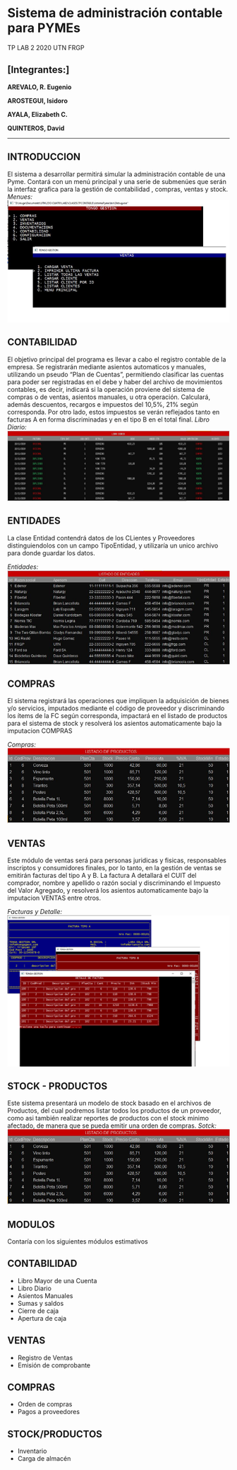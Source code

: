 # Sistema de administración contable para PYMEs
TP LAB 2 2020 UTN FRGP

**[Integrantes:]**
------------------------------
**AREVALO, R. Eugenio**

**AROSTEGUI, Isidoro**

**AYALA, Elizabeth C.**

**QUINTEROS, David**

------------------------------

INTRODUCCION
------------
El sistema a desarrollar permitirá simular la administración contable de una Pyme. Contará con un menú principal y una serie de submenúes que serán la interfaz grafica
para la gestión de contabilidad , compras, ventas y stock.
*Menues:*
!["Menues"](https://github.com/reugenioarevalo/proyecto_gestion/blob/master/menus.png?raw=true "Libro Diario")

CONTABILIDAD
------------
El objetivo principal del programa es llevar a cabo el registro contable de la empresa. Se registrarán mediante asientos automaticos y manuales, utilizando un pseudo “Plan de Cuentas”, permitiendo clasificar las cuentas para poder ser registradas en el debe y haber del archivo de movimientos contables, es decir, indicará si la operación proviene del
sistema de compras o de ventas, asientos manuales, u otra operación. Calculará, además descuentos, recargos e impuestos del 10,5%, 21% según corresponda. Por otro lado, estos
impuestos se verán reflejados tanto en facturas A en forma discriminadas y en el tipo B en el total final.
*Libro Diario:*
!["Libro Diario"](https://github.com/reugenioarevalo/proyecto_gestion/blob/master/libro%20diario1.JPG?raw=true "Libro Diario")

ENTIDADES
------------
La clase Entidad contendrá datos de los CLientes y Proveedores distinguiendolos con un campo TipoEntidad, y utilizaría un unico archivo para donde guardar los datos. 

*Entidades:*
!["Entidades"](https://github.com/reugenioarevalo/proyecto_gestion/blob/master/entidades.JPG?raw=true )

COMPRAS
------------
El sistema registrará las operaciones que impliquen la adquisición de bienes y/o servicios, imputados mediante el código de proveedor y discriminando los ítems de
la FC según corresponda, impactará en el listado de productos para el sistema de stock y resolverá los asientos automaticamente bajo la imputacion COMPRAS

*Compras:*
!["Compras"](https://github.com/reugenioarevalo/proyecto_gestion/blob/master/productos.JPG?raw=true )

VENTAS
------------
Este módulo de ventas será para personas juridicas y fisicas, responsables inscriptos y consumidores finales, por lo tanto, en la gestión de ventas se emitirán facturas del tipo A y B. La factura A detallará el CUIT del comprador, nombre y apellido o razón social y discriminando el Impuesto del Valor Agregado, y resolverá los asientos automaticamente bajo la imputacion VENTAS
entre otros.

*Facturas y Detalle:*
!["Facturas y Detalle"](https://github.com/reugenioarevalo/proyecto_gestion/blob/master/detalleweb.png?raw=true "Detalle de facturas y facturas")


STOCK - PRODUCTOS
------------
Este sistema presentará un modelo de stock basado en el archivos de Productos, del cual podremos listar todos los productos de un proveedor, como asi también realizar reportes de productos con el stock minimo afectado, de manera que se pueda emitir una orden de compras.
*Sotck:*
!["Prodcutos"](https://github.com/reugenioarevalo/proyecto_gestion/blob/master/productos.JPG?raw=true )


MODULOS
------------
Contaría con los siguientes módulos estimativos

CONTABILIDAD
------------
- Libro Mayor de una Cuenta
- Libro Diario
- Asientos Manuales
- Sumas y saldos
- Cierre de caja
- Apertura de caja


VENTAS
------------
- Registro de Ventas
- Emisión de comprobante


COMPRAS
------------
- Orden de compras
- Pagos a proveedores


STOCK/PRODUCTOS
------------
- Inventario
- Carga de almacén


